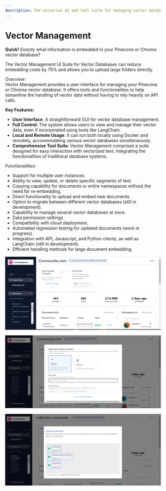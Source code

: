 ```yaml
---
description: The universal UI and tool suite for managing vector databases at scale.
---
```


# Vector Management

**Quick!** _Exactly_ what information is embedded in your Pinecone or Chroma vector database?&#x20;

The Vector Management UI Suite for Vector Databases can reduce embedding costs by 75% and allows you to upload large folders directly.&#x20;

_Overview:_\
Vector Management provides a user interface for managing your Pinecone or Chroma vector database. It offers tools and functionalities to help streamline the handling of vector data without having to rely heavily on API calls.



**Key Features:**

* **User Interface**: A straightforward GUI for vector database management.
* **Full Control**: The system allows users to view and manage their vector data, even if incorporated using tools like LangChain.
* **Local and Remote Usage**: It can run both locally using Docker and remotely, accommodating various vector databases simultaneously.
* **Comprehensive Tool Suite**: Vector Management comprises a suite designed for easy interaction with vectorized text, integrating the functionalities of traditional database systems.

_Functionalities:_

* Support for multiple user instances.
* Ability to view, update, or delete specific segments of text.
* Copying capability for documents or entire namespaces without the need for re-embedding.
* Direct functionality to upload and embed new documents.
* Option to migrate between different vector databases (still in development).
* Capability to manage several vector databases at once.
* Data permission settings.
* Compatibility with cloud deployment.
* Automated regression testing for updated documents (work in progress).
* Integration with API, Javascript, and Python clients, as well as LangChain (still in development).
* Efficient handling methods for large document embedding.

![](<.gitbook/assets/image (6).png>)

![](<.gitbook/assets/image (8).png>)

![](<.gitbook/assets/image (12).png>)
